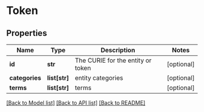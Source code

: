 # Token

## Properties
Name | Type | Description | Notes
------------ | ------------- | ------------- | -------------
**id** | **str** | The CURIE for the entity or token | [optional] 
**categories** | **list[str]** | entity categories | [optional] 
**terms** | **list[str]** | terms | [optional] 

[[Back to Model list]](../README.md#documentation-for-models) [[Back to API list]](../README.md#documentation-for-api-endpoints) [[Back to README]](../README.md)

